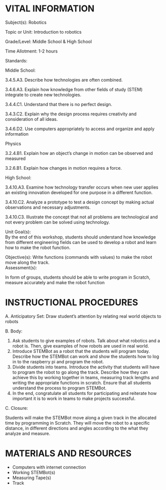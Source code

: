 # VITAL INFORMATION
Subject(s):  Robotics

Topic or Unit: Introduction to robotics

Grade/Level: Middle School & High School

Time Allotment: 1-2 hours

Standards:   

Middle School:

3.4.5.A3. Describe how technologies are often combined.

3.4.6.A3. Explain how knowledge from other fields of study (STEM) integrate to create new technologies. 

3.4.4.C1. Understand that there is no perfect design.

3.4.3.C2. Explain why the design process requires creativity and consideration of all ideas.

3.4.6.D2. Use computers appropriately to access and organize and apply information

Physics

3.2.4.B1. Explain how an object’s change in motion can be observed and measured

3.2.6.B1. Explain how changes in motion requires a force. 

High School:

3.4.10.A3. Examine how technology transfer occurs when new user applies an existing innovation developed for one purpose in a different function.

3.4.10.C2. Analyze a prototype to test a design concept by making actual observations and necessary adjustments.

3.4.10.C3. Illustrate the concept that not all problems are technological and not every problem can be solved using technology.

Unit Goal(s):  
By the end of this workshop, students should understand how knowledge from different engineering fields can be used to develop a robot and learn how to make the robot function. 

Objective(s): 
Write functions (commands with values) to make the robot move along the track.   
Assessment(s):   
 
 In form of groups, students should be able to write program in Scratch, measure accurately and make the robot function

# INSTRUCTIONAL PROCEDURES

A.	Anticipatory Set: Draw student’s attention by relating real world objects to robots

B.	Body:  
1.	Ask students to give examples of robots. Talk about what robotics and a robot is. Then, give examples of how robots are used in real world. 
2.	Introduce STEMBot as a robot that the students will program today. Describe how the STEMBot can work and show the students how to log in to the raspberry pi and program the robot. 
3.	Divide students into teams. Introduce the activity that students will have to program the robot to go along the track. Describe how they can achieve this by working together in teams, measuring track lengths and writing the appropriate functions in scratch. Ensure that all students understand the process to program STEMBot.
4.	In the end, congratulate all students for participating and reiterate how important it is to work in teams to make projects successful. 

C.	Closure: 

Students will make the STEMBot move along a given track in the allocated time by programming in Scratch. They will move the robot to a specific distance, in different directions and angles according to the what they analyze and measure. 

# MATERIALS AND RESOURCES
* Computers with internet connection
* Working STEMBot(s)
* Measuring Tape(s)
* Track 




